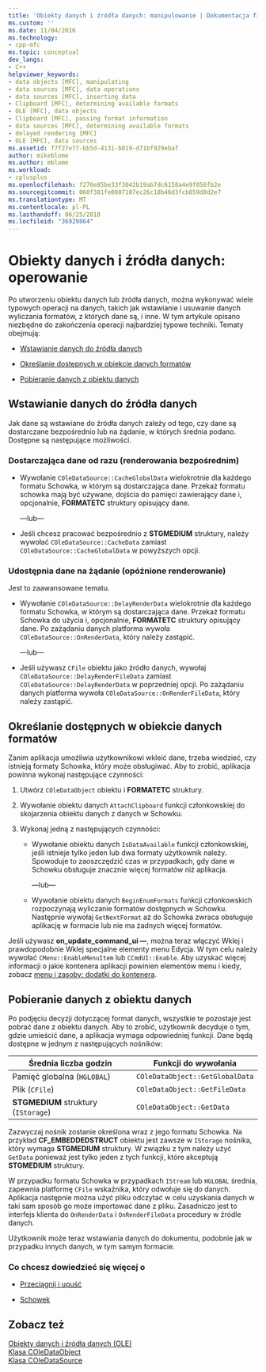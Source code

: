 ```yaml
---
title: 'Obiekty danych i źródła danych: manipulowanie | Dokumentacja firmy Microsoft'
ms.custom: ''
ms.date: 11/04/2016
ms.technology:
- cpp-mfc
ms.topic: conceptual
dev_langs:
- C++
helpviewer_keywords:
- data objects [MFC], manipulating
- data sources [MFC], data operations
- data sources [MFC], inserting data
- Clipboard [MFC], determining available formats
- OLE [MFC], data objects
- Clipboard [MFC], passing format information
- data sources [MFC], determining available formats
- delayed rendering [MFC]
- OLE [MFC], data sources
ms.assetid: f7f27e77-bb5d-4131-b819-d71bf929ebaf
author: mikeblome
ms.author: mblome
ms.workload:
- cplusplus
ms.openlocfilehash: f276e85be33f3042b19ab7dc6158a4e9f856fb2e
ms.sourcegitcommit: 060f381fe0807107ec26c18b46d3fcb859d8d2e7
ms.translationtype: MT
ms.contentlocale: pl-PL
ms.lasthandoff: 06/25/2018
ms.locfileid: "36929864"
---
```

# <a name="data-objects-and-data-sources-manipulation"></a>Obiekty danych i źródła danych: operowanie
Po utworzeniu obiektu danych lub źródła danych, można wykonywać wiele typowych operacji na danych, takich jak wstawianie i usuwanie danych wyliczania formatów, z których dane są, i inne. W tym artykule opisano niezbędne do zakończenia operacji najbardziej typowe techniki. Tematy obejmują:  
  
-   [Wstawianie danych do źródła danych](#_core_inserting_data_into_a_data_source)  
  
-   [Określanie dostępnych w obiekcie danych formatów](#_core_determining_the_formats_available_in_a_data_object)  
  
-   [Pobieranie danych z obiektu danych](#_core_retrieving_data_from_a_data_object)  
  
##  <a name="_core_inserting_data_into_a_data_source"></a> Wstawianie danych do źródła danych  
 Jak dane są wstawiane do źródła danych zależy od tego, czy dane są dostarczane bezpośrednio lub na żądanie, w których średnia podano. Dostępne są następujące możliwości.  
  
### <a name="supplying-data-immediately-immediate-rendering"></a>Dostarczająca dane od razu (renderowania bezpośrednim)  
  
-   Wywołanie `COleDataSource::CacheGlobalData` wielokrotnie dla każdego formatu Schowka, w którym są dostarczająca dane. Przekaż formatu schowka mają być używane, dojścia do pamięci zawierający dane i, opcjonalnie, **FORMATETC** struktury opisujący dane.  
  
     —lub—  
  
-   Jeśli chcesz pracować bezpośrednio z **STGMEDIUM** struktury, należy wywołać `COleDataSource::CacheData` zamiast `COleDataSource::CacheGlobalData` w powyższych opcji.  
  
### <a name="supplying-data-on-demand-delayed-rendering"></a>Udostępnia dane na żądanie (opóźnione renderowanie)  
 Jest to zaawansowane tematu.  
  
-   Wywołanie `COleDataSource::DelayRenderData` wielokrotnie dla każdego formatu Schowka, w którym są dostarczająca dane. Przekaż formatu Schowka do użycia i, opcjonalnie, **FORMATETC** struktury opisujący dane. Po zażądaniu danych platforma wywoła `COleDataSource::OnRenderData`, który należy zastąpić.  
  
     —lub—  
  
-   Jeśli używasz `CFile` obiektu jako źródło danych, wywołaj `COleDataSource::DelayRenderFileData` zamiast `COleDataSource::DelayRenderData` w poprzedniej opcji. Po zażądaniu danych platforma wywoła `COleDataSource::OnRenderFileData`, który należy zastąpić.  
  
##  <a name="_core_determining_the_formats_available_in_a_data_object"></a> Określanie dostępnych w obiekcie danych formatów  
 Zanim aplikacja umożliwia użytkownikowi wkleić dane, trzeba wiedzieć, czy istnieją formaty Schowka, który może obsługiwać. Aby to zrobić, aplikacja powinna wykonaj następujące czynności:  
  
1.  Utwórz `COleDataObject` obiektu i **FORMATETC** struktury.  
  
2.  Wywołanie obiektu danych `AttachClipboard` funkcji członkowskiej do skojarzenia obiektu danych z danych w Schowku.  
  
3.  Wykonaj jedną z następujących czynności:  
  
    -   Wywołanie obiektu danych `IsDataAvailable` funkcji członkowskiej, jeśli istnieje tylko jeden lub dwa formaty użytkownik należy. Spowoduje to zaoszczędzić czas w przypadkach, gdy dane w Schowku obsługuje znacznie więcej formatów niż aplikacja.  
  
         —lub—  
  
    -   Wywołanie obiektu danych `BeginEnumFormats` funkcji członkowskich rozpoczynają wyliczanie formatów dostępnych w Schowku. Następnie wywołaj `GetNextFormat` aż do Schowka zwraca obsługuje aplikację w formacie lub nie ma żadnych więcej formatów.  
  
 Jeśli używasz **on_update_command_ui —**, można teraz włączyć Wklej i prawdopodobnie Wklej specjalne elementy menu Edycja. W tym celu należy wywołać `CMenu::EnableMenuItem` lub `CCmdUI::Enable`. Aby uzyskać więcej informacji o jakie kontenera aplikacji powinien elementów menu i kiedy, zobacz [menu i zasoby: dodatki do kontenera](../mfc/menus-and-resources-container-additions.md).  
  
##  <a name="_core_retrieving_data_from_a_data_object"></a> Pobieranie danych z obiektu danych  
 Po podjęciu decyzji dotyczącej format danych, wszystkie te pozostaje jest pobrać dane z obiektu danych. Aby to zrobić, użytkownik decyduje o tym, gdzie umieścić dane, a aplikacja wymaga odpowiedniej funkcji. Dane będą dostępne w jednym z następujących nośników:  
  
|Średnia liczba godzin|Funkcji do wywołania|  
|------------|----------------------|  
|Pamięć globalna (`HGLOBAL`)|`COleDataObject::GetGlobalData`|  
|Plik (`CFile`)|`COleDataObject::GetFileData`|  
|**STGMEDIUM** struktury (`IStorage`)|`COleDataObject::GetData`|  
  
 Zazwyczaj nośnik zostanie określona wraz z jego formatu Schowka. Na przykład **CF_EMBEDDEDSTRUCT** obiektu jest zawsze w `IStorage` nośnika, który wymaga **STGMEDIUM** struktury. W związku z tym należy użyć `GetData` ponieważ jest tylko jeden z tych funkcji, które akceptują **STGMEDIUM** struktury.  
  
 W przypadku formatu Schowka w przypadkach `IStream` lub `HGLOBAL` średnia, zapewnia platformę `CFile` wskaźnika, który odwołuje się do danych. Aplikacja następnie można użyć pliku odczytać w celu uzyskania danych w taki sam sposób go może importować dane z pliku. Zasadniczo jest to interfejs klienta do `OnRenderData` i `OnRenderFileData` procedury w źródle danych.  
  
 Użytkownik może teraz wstawiania danych do dokumentu, podobnie jak w przypadku innych danych, w tym samym formacie.  
  
### <a name="what-do-you-want-to-know-more-about"></a>Co chcesz dowiedzieć się więcej o  
  
-   [Przeciągnij i upuść](../mfc/drag-and-drop-ole.md)  
  
-   [Schowek](../mfc/clipboard.md)  
  
## <a name="see-also"></a>Zobacz też  
 [Obiekty danych i źródła danych (OLE)](../mfc/data-objects-and-data-sources-ole.md)   
 [Klasa COleDataObject](../mfc/reference/coledataobject-class.md)   
 [Klasa COleDataSource](../mfc/reference/coledatasource-class.md)
